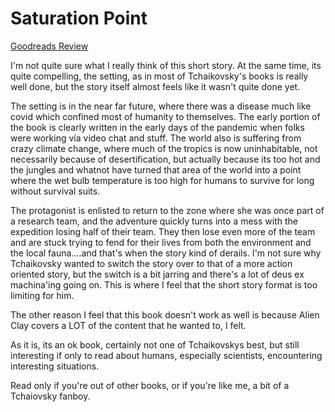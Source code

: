# Saturation Point
[Goodreads Review](https://www.goodreads.com/review/show/7065408365)

I'm not quite sure what I really think of this short story. At the same time, its quite compelling, the setting, as in most of Tchaikovsky's books is really well done, but the story itself almost feels like it wasn't quite done yet.

The setting is in the near far future, where there was a disease much like covid which confined most of humanity to themselves. The early portion of the book is clearly written in the early days of the pandemic when folks were working via video chat and stuff. The world also is suffering from crazy climate change, where much of the tropics is now uninhabitable, not necessarily because of desertification, but actually because its too hot and the jungles and whatnot have turned that area of the world into a point where the wet bulb temperature is too high for humans to survive for long without survival suits.

The protagonist is enlisted to return to the zone where she was once part of a research team, and the adventure quickly turns into a mess with the expedition losing half of their team. They then lose even more of the team and are stuck trying to fend for their lives from both the environment and the local fauna....and that's when the story kind of derails. I'm not sure why Tchaikovsky wanted to switch the story over to that of a more action oriented story, but the switch is a bit jarring and there's a lot of deus ex machina'ing going on. This is where I feel that the short story format is too limiting for him.

The other reason I feel that this book doesn't work as well is because Alien Clay covers a LOT of the content that he wanted to, I felt.

As it is, its an ok book, certainly not one of Tchaikovskys best, but still interesting if only to read about humans, especially scientists, encountering interesting situations.

Read only if you're out of other books, or if you're like me, a bit of a Tchaiovsky fanboy.

